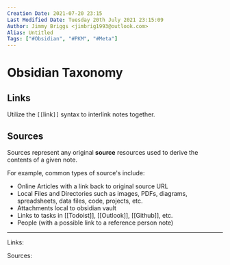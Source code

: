 ```yaml
---
Creation Date: 2021-07-20 23:15
Last Modified Date: Tuesday 20th July 2021 23:15:09
Author: Jimmy Briggs <jimbrig1993@outlook.com>
Alias: Untitled
Tags: ["#Obsidian", "#PKM", "#Meta"]
---
```


# Obsidian Taxonomy

## Links

Utilize the `[[`link`]]` syntax to interlink notes together.

## Sources

Sources represent any original **source** resources used to derive the contents of a given note. 

For example, common types of source's include:

- Online Articles with a link back to original source URL
- Local Files and Directories such as images, PDFs, diagrams, spreadsheets, data files, code, projects, etc.
- Attachments local to obsidian vault
- Links to tasks in [[Todoist]], [[Outlook]], [[Github]], etc.
- People (with a possible link to a reference person note)



***

Links: 

Sources:



